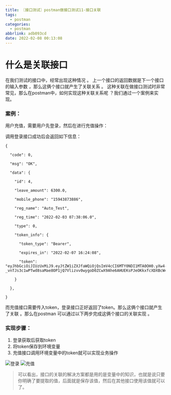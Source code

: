 ```yaml
---
title: 〖接口测试〗postman做接口测试11-接口关联
tags:
  - postman
categories:
  - postman
abbrlink: adb093cd
date: 2022-02-08 00:13:08
---
```


# 什么是关联接口

在我们测试的接口中，经常出现这种情况 。 上一个接口的返回数据是下一个接口的输入参数 ，那么这俩个接口就产生了关联关系 。 这种关联在做接口测试时非常常见，那么在postman中，如何实现这种关联关系呢 ？我们通过一个案例来实现。

### 案例：

用户充值，需要用户先登录，然后在进行充值操作：

调用登录接口成功后会返回如下信息：

```
{

  "code": 0,

  "msg": "OK",

  "data": {

    "id": 4,

    "leave_amount": 6300.0,

    "mobile_phone": "15943873886",

    "reg_name": "Auto_Test",

    "reg_time": "2022-02-03 07:38:06.0",

    "type": 0,

    "token_info": {

      "token_type": "Bearer",

      "expires_in": "2022-02-07 16:24:08",

      "token": "eyJhbGciOiJIUzUxMiJ9.eyJtZW1iZXJfaWQiOjQsImV4cCI6MTY0NDI1MTA0OH0.yXw4-_vnTJs3c1wPTwd8saMae8OP1jQ7Vlizvv0wygoD0ZCwX9Ahe6AHUEKsPJeOKkxfcXDXBcW4JNJ8mDkuvw"

    }

  },

}
```

而充值接口需要传入token，登录接口正好返回了token。那么这俩个接口就产生了关联 。那么在postman 可以通过以下两步完成这俩个接口的关联实现 。

### 实现步骤：

1. 登录获取后获取token
2. 将token保存到环境变量
3. 充值接口调用环境变量中的token就可以实现业务操作

 ![登录](https://gitee.com/XuePengJu/PictureDependency/raw/main/blog/ArticlePictures/postman/011-01.png) 
 ![充值](https://gitee.com/XuePengJu/PictureDependency/raw/main/blog/ArticlePictures/postman/011-01.png) 

>  可以看出，接口的关联的解决方案都是用的是变量中的知识，也就是说只要你明确了要提取的值，后面就是保存该值，然后在其他接口使用该值就可以了。